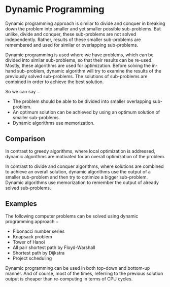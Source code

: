 # Dynamic Programming

Dynamic programming approach is similar to divide and conquer in breaking down the problem into smaller and yet smaller possible sub-problems. But unlike, divide and conquer, these sub-problems are not solved independently. Rather, results of these smaller sub-problems are remembered and used for similar or overlapping sub-problems.

Dynamic programming is used where we have problems, which can be divided into similar sub-problems, so that their results can be re-used. Mostly, these algorithms are used for optimization. Before solving the in-hand sub-problem, dynamic algorithm will try to examine the results of the previously solved sub-problems. The solutions of sub-problems are combined in order to achieve the best solution.

So we can say −

- The problem should be able to be divided into smaller overlapping sub-problem.
- An optimum solution can be achieved by using an optimum solution of smaller sub-problems.
- Dynamic algorithms use memorization.

## Comparison

In contrast to greedy algorithms, where local optimization is addressed, dynamic algorithms are motivated for an overall optimization of the problem.

In contrast to divide and conquer algorithms, where solutions are combined to achieve an overall solution, dynamic algorithms use the output of a smaller sub-problem and then try to optimize a bigger sub-problem. Dynamic algorithms use memorization to remember the output of already solved sub-problems.

## Examples

The following computer problems can be solved using dynamic programming approach −

- Fibonacci number series
- Knapsack problem
- Tower of Hanoi
- All pair shortest path by Floyd-Warshall
- Shortest path by Dijkstra
- Project scheduling

Dynamic programming can be used in both top-down and bottom-up manner. And of course, most of the times, referring to the previous solution output is cheaper than re-computing in terms of CPU cycles.
